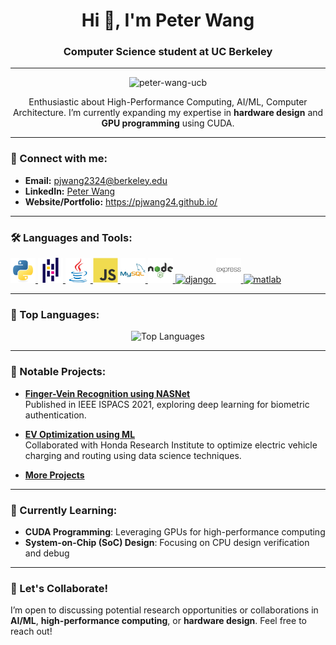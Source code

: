 <h1 align="center">Hi 👋, I'm Peter Wang</h1>
<h3 align="center">Computer Science student at UC Berkeley</h3>

---

<p align="center"> 
  <img src="https://komarev.com/ghpvc/?username=peter-wang-ucb&label=Profile%20views&color=0e75b6&style=flat" alt="peter-wang-ucb" />
</p>

<p align="center">
  Enthusiastic about High-Performance Computing, AI/ML, Computer Architecture.
  I’m currently expanding my expertise in <strong>hardware design</strong> and <strong>GPU programming</strong> using CUDA.
</p>

---

### 🔗 Connect with me:
- **Email:** pjwang2324@berkeley.edu
- **LinkedIn:** [Peter Wang](https://www.linkedin.com/in/peterwang-eecs/)
- **Website/Portfolio:** https://pjwang24.github.io/

---

### 🛠️ Languages and Tools:

<p>
  <a href="https://www.python.org" target="_blank" rel="noreferrer">
    <img src="https://raw.githubusercontent.com/devicons/devicon/master/icons/python/python-original.svg" alt="python" width="40" height="40"/> 
  </a> 
  <a href="https://pandas.pydata.org/" target="_blank" rel="noreferrer">
    <img src="https://raw.githubusercontent.com/devicons/devicon/2ae2a900d2f041da66e950e4d48052658d850630/icons/pandas/pandas-original.svg" alt="pandas" width="40" height="40"/>
  </a> 
  <a href="https://www.java.com" target="_blank" rel="noreferrer">
    <img src="https://raw.githubusercontent.com/devicons/devicon/master/icons/java/java-original.svg" alt="java" width="40" height="40"/> 
  </a>
  <a href="https://developer.mozilla.org/en-US/docs/Web/JavaScript" target="_blank" rel="noreferrer">
    <img src="https://raw.githubusercontent.com/devicons/devicon/master/icons/javascript/javascript-original.svg" alt="javascript" width="40" height="40"/> 
  </a> 
  <a href="https://www.mysql.com/" target="_blank" rel="noreferrer">
    <img src="https://raw.githubusercontent.com/devicons/devicon/master/icons/mysql/mysql-original-wordmark.svg" alt="mysql" width="40" height="40"/> 
  </a>
  <a href="https://nodejs.org" target="_blank" rel="noreferrer">
    <img src="https://raw.githubusercontent.com/devicons/devicon/master/icons/nodejs/nodejs-original-wordmark.svg" alt="nodejs" width="40" height="40"/> 
  </a>
  <a href="https://www.djangoproject.com/" target="_blank" rel="noreferrer">
    <img src="https://cdn.worldvectorlogo.com/logos/django.svg" alt="django" width="40" height="40"/>
  </a>
  <a href="https://expressjs.com" target="_blank" rel="noreferrer">
    <img src="https://raw.githubusercontent.com/devicons/devicon/master/icons/express/express-original-wordmark.svg" alt="express" width="40" height="40"/>
  </a>
  <a href="https://www.mathworks.com/" target="_blank" rel="noreferrer">
    <img src="https://upload.wikimedia.org/wikipedia/commons/2/21/Matlab_Logo.png" alt="matlab" width="40" height="40"/> 
  </a> 
</p>

---

### 🚀 Top Languages:
<p align="center">
  <img src="https://github-readme-stats.vercel.app/api/top-langs/?username=pjwang24&layout=compact&theme=radical" alt="Top Languages" />
</p>


---

### 🚀 Notable Projects:
- **[Finger-Vein Recognition using NASNet](https://ieeexplore.ieee.org/abstract/document/9650980?casa_token=Cc75lRiiE1cAAAAA:d9Aqa3ymzm4zzQmamL8yWa1aD4uDKEdXhgbTstywZtPgRTWvgEIhQgkmhyZNZs-LIxL16LGtrOM)**  
  Published in IEEE ISPACS 2021, exploring deep learning for biometric authentication.
  
- **[EV Optimization using ML](https://drive.google.com/file/d/1eJ1-RvuOJprvE-OXcbFbRktth9Zmozam/view)**  
  Collaborated with Honda Research Institute to optimize electric vehicle charging and routing using data science techniques.

- **[More Projects](https://github.com/pjwang24?tab=repositories)**

---

### 🌱 Currently Learning:
- **CUDA Programming**: Leveraging GPUs for high-performance computing
- **System-on-Chip (SoC) Design**: Focusing on CPU design verification and debug

---

### 🤝 Let's Collaborate!
I’m open to discussing potential research opportunities or collaborations in **AI/ML**, **high-performance computing**, or **hardware design**. Feel free to reach out!
